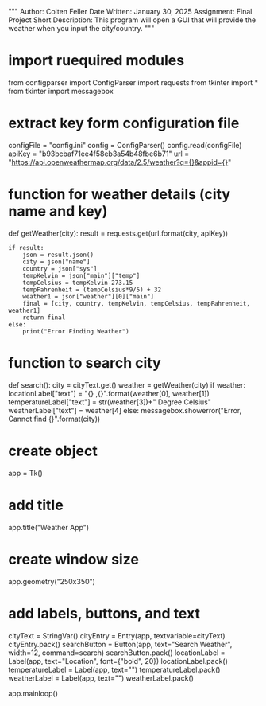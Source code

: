 """
Author: Colten Feller
Date Written: January 30, 2025
Assignment: Final Project
Short Description: This program will open a GUI that will provide the weather when you input the city/country.
"""

# import ruequired modules
from configparser import ConfigParser
import requests
from tkinter import *
from tkinter import messagebox

# extract key form configuration file
configFile = "config.ini"
config = ConfigParser()
config.read(configFile)
apiKey = "b93bcbaf71ee4f58eb3a54b48fbe6b71"
url = "https://api.openweathermap.org/data/2.5/weather?q={}&appid={}"

# function for weather details (city name and key)
def getWeather(city):
    result = requests.get(url.format(city, apiKey))

    if result:
        json = result.json()
        city = json["name"]
        country = json["sys"]
        tempKelvin = json["main"]["temp"]
        tempCelsius = tempKelvin-273.15
        tempFahrenheit = (tempCelsius*9/5) + 32
        weather1 = json["weather"][0]["main"]
        final = [city, country, tempKelvin, tempCelsius, tempFahrenheit, weather1]
        return final
    else:
        print("Error Finding Weather")

# function to search city
def search():
    city = cityText.get()
    weather = getWeather(city)
    if weather:
        locationLabel["text"] = "{} ,{}".format(weather[0], weather[1])
        temperatureLabel["text"] = str(weather[3])+"  Degree Celsius"
        weatherLabel["text"] = weather[4]
    else:
        messagebox.showerror("Error, Cannot find {}".format(city))

# create object
app = Tk()

# add title
app.title("Weather App")

# create window size
app.geometry("250x350")

# add labels, buttons, and text
cityText = StringVar()
cityEntry = Entry(app, textvariable=cityText)
cityEntry.pack()
searchButton = Button(app, text="Search Weather",
                      width=12, command=search)
searchButton.pack()
locationLabel = Label(app, text="Location",
                      font={"bold", 20})
locationLabel.pack()
temperatureLabel = Label(app, text="")
temperatureLabel.pack()
weatherLabel = Label(app, text="")
weatherLabel.pack()

app.mainloop()
